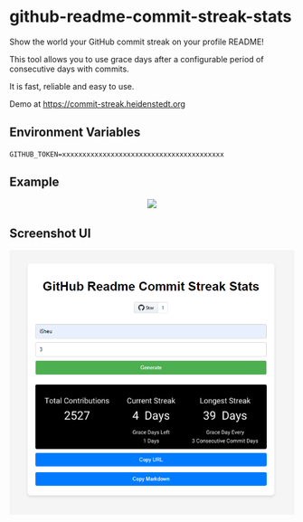 # github-readme-commit-streak-stats
Show the world your GitHub commit streak on your profile README!  

This tool allows you to use grace days after a configurable period of consecutive days with commits.

It is fast, reliable and easy to use.

Demo at https://commit-streak.heidenstedt.org


##  Environment Variables
```env
GITHUB_TOKEN=xxxxxxxxxxxxxxxxxxxxxxxxxxxxxxxxxxxxxxxx
```

## Example

<p align="center">
  <img src="https://commit-streak.heidenstedt.org/generate?githubUser=i5heu&mode=dark&strictness=strict&bonusDayEvery=3">
</p>

## Screenshot UI

<p align="center">
  <a href="https://commit-streak.heidenstedt.org">
    <img src="./docs/ui.png">
  </a>
</p>